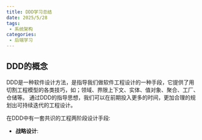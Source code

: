 ```yaml
---
title: DDD学习总结
date: 2025/5/28
tags:
 - 系统架构
categories:
 - 后端学习
---
```


## DDD的概念

DDD是一种软件设计方法，是指导我们做软件工程设计的一种手段，它提供了用切割工程模型的各类技巧，如；领域、界限上下文、实体、值对象、聚合、工厂、仓储等。
通过DDD的指导思想，我们可以在前期投入更多的时间，更加合理的规划出可持续迭代的工程设计。

在DDD中有一套共识的工程两阶段设计手段:

- **战略设计**: 
